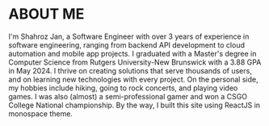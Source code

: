 # ABOUT ME

I'm Shahroz Jan, a Software Engineer with over 3 years of
experience in software engineering, ranging from backend API
development to cloud automation and mobile app projects. I
graduated with a Master's degree in Computer Science from
Rutgers University-New Brunswick with a 3.88 GPA in May 2024.
I thrive on creating solutions that serve thousands of users,
and on learning new technologies with every project. On the
personal side, my hobbies include hiking, going to rock
 concerts, and playing video games. I was also (almost) a
semi-professional gamer and won a CSGO College National
championship. By the way, I built this site using ReactJS in
monospace theme.

